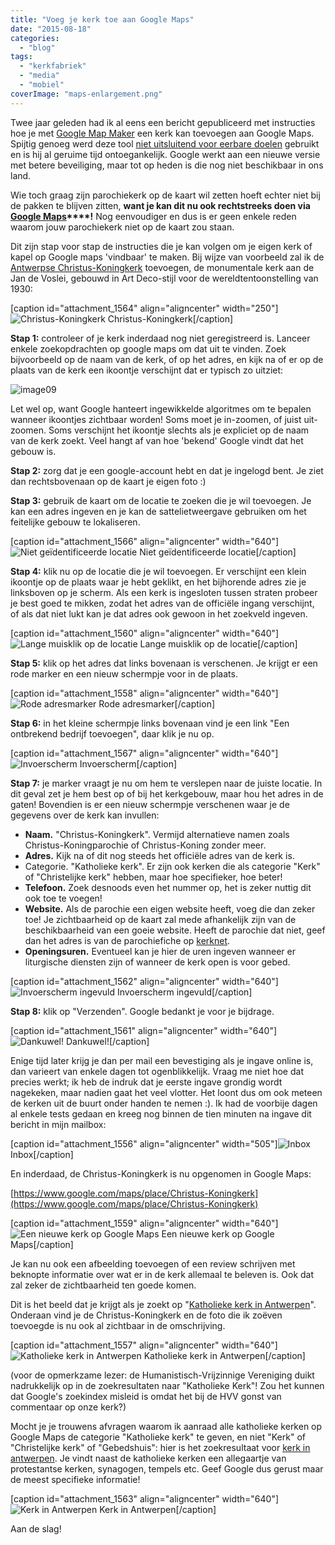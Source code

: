```yaml
---
title: "Voeg je kerk toe aan Google Maps"
date: "2015-08-18"
categories: 
  - "blog"
tags: 
  - "kerkfabriek"
  - "media"
  - "mobiel"
coverImage: "maps-enlargement.png"
---
```


Twee jaar geleden had ik al eens een bericht gepubliceerd met instructies hoe je met [Google Map Maker](http://google.com/mapmaker) een kerk kan toevoegen aan Google Maps. Spijtig genoeg werd deze tool [niet uitsluitend voor eerbare doelen](http://www.independent.co.uk/life-style/gadgets-and-tech/news/google-map-maker-suspended-after-it-was-used-to-draw-androids-urinating-on-apple-logo-10244031.html) gebruikt en is hij al geruime tijd ontoegankelijk. Google werkt aan een nieuwe versie met betere beveiliging, maar tot op heden is die nog niet beschikbaar in ons land.

Wie toch graag zijn parochiekerk op de kaart wil zetten hoeft echter niet bij de pakken te blijven zitten, **want je kan dit nu ook rechtstreeks doen via** **[Google Maps](http://maps.google.be)****!** Nog eenvoudiger en dus is er geen enkele reden waarom jouw parochiekerk niet op de kaart zou staan.

Dit zijn stap voor stap de instructies die je kan volgen om je eigen kerk of kapel op Google maps 'vindbaar' te maken. Bij wijze van voorbeeld zal ik de [Antwerpse Christus-Koningkerk](https://www.topa.be/nl/antwerp/kerken-in-antwerpen/christus-koning/) toevoegen, de monumentale kerk aan de Jan de Voslei, gebouwd in Art Deco-stijl voor de wereldtentoonstelling van 1930:

\[caption id="attachment\_1564" align="aligncenter" width="250"\]![Christus-Koningkerk](images/image08-250x300.png) Christus-Koningkerk\[/caption\]

**Stap 1:** controleer of je kerk inderdaad nog niet geregistreerd is. Lanceer enkele zoekopdrachten op google maps om dat uit te vinden. Zoek bijvoorbeeld op de naam van de kerk, of op het adres, en kijk na of er op de plaats van de kerk een ikoontje verschijnt dat er typisch zo uitziet:

![image09](images/image09.png)

Let wel op, want Google hanteert ingewikkelde algoritmes om te bepalen wanneer ikoontjes zichtbaar worden! Soms moet je in-zoomen, of juist uit-zoomen. Soms verschijnt het ikoontje slechts als je expliciet op de naam van de kerk zoekt. Veel hangt af van hoe 'bekend' Google vindt dat het gebouw is.

**Stap 2:** zorg dat je een google-account hebt en dat je ingelogd bent. Je ziet dan rechtsbovenaan op de kaart je eigen foto :)

**Stap 3:** gebruik de kaart om de locatie te zoeken die je wil toevoegen. Je kan een adres ingeven en je kan de sattelietweergave gebruiken om het feitelijke gebouw te lokaliseren.

\[caption id="attachment\_1566" align="aligncenter" width="640"\]![Niet geïdentificeerde locatie](images/image10-1024x509.png) Niet geïdentificeerde locatie\[/caption\]

**Stap 4:** klik nu op de locatie die je wil toevoegen. Er verschijnt een klein ikoontje op de plaats waar je hebt geklikt, en het bijhorende adres zie je linksboven op je scherm. Als een kerk is ingesloten tussen straten probeer je best goed te mikken, zodat het adres van de officiële ingang verschijnt, of als dat niet lukt kan je dat adres ook gewoon in het zoekveld ingeven.

\[caption id="attachment\_1560" align="aligncenter" width="640"\]![Lange muisklik op de locatie](images/image04-1024x508.png) Lange muisklik op de locatie\[/caption\]

**Stap 5:** klik op het adres dat links bovenaan is verschenen. Je krijgt er een rode marker en een nieuw schermpje voor in de plaats.

\[caption id="attachment\_1558" align="aligncenter" width="640"\]![Rode adresmarker](images/image02-1024x507.png) Rode adresmarker\[/caption\]

**Stap 6:** in het kleine schermpje links bovenaan vind je een link "Een ontbrekend bedrijf toevoegen", daar klik je nu op.

\[caption id="attachment\_1567" align="aligncenter" width="640"\]![Invoerscherm](images/image11-1024x507.png) Invoerscherm\[/caption\]

**Stap 7:** je marker vraagt je nu om hem te verslepen naar de juiste locatie. In dit geval zet je hem best op of bij het kerkgebouw, maar hou het adres in de gaten! Bovendien is er een nieuw schermpje verschenen waar je de gegevens over de kerk kan invullen:

- **Naam.** "Christus-Koningkerk". Vermijd alternatieve namen zoals Christus-Koningparochie of Christus-Koning zonder meer.
- **Adres.** Kijk na of dit nog steeds het officiële adres van de kerk is.
- Categorie. "Katholieke kerk". Er zijn ook kerken die als categorie "Kerk" of "Christelijke kerk" hebben, maar hoe specifieker, hoe beter!
- **Telefoon.** Zoek desnoods even het nummer op, het is zeker nuttig dit ook toe te voegen!
- **Website.** Als de parochie een eigen website heeft, voeg die dan zeker toe! Je zichtbaarheid op de kaart zal mede afhankelijk zijn van de beschikbaarheid van een goeie website. Heeft de parochie dat niet, geef dan het adres is van de parochiefiche op [kerknet](http://www.kerknet.be).
- **Openingsuren.** Eventueel kan je hier de uren ingeven wanneer er liturgische diensten zijn of wanneer de kerk open is voor gebed.

\[caption id="attachment\_1562" align="aligncenter" width="640"\]![Invoerscherm ingevuld](images/image06-1024x511.png) Invoerscherm ingevuld\[/caption\]

**Stap 8:** klik op "Verzenden". Google bedankt je voor je bijdrage.

\[caption id="attachment\_1561" align="aligncenter" width="640"\]![Dankuwel!](images/image05-1024x505.png) Dankuwel!\[/caption\]

Enige tijd later krijg je dan per mail een bevestiging als je ingave online is, dan varieert van enkele dagen tot ogenblikkelijk. Vraag me niet hoe dat precies werkt; ik heb de indruk dat je eerste ingave grondig wordt nagekeken, maar nadien gaat het veel vlotter. Het loont dus om ook meteen de kerken uit de buurt onder handen te nemen :). Ik had de voorbije dagen al enkele tests gedaan en kreeg nog binnen de tien minuten na ingave dit bericht in mijn mailbox:

\[caption id="attachment\_1556" align="aligncenter" width="505"\]![Inbox](images/image00.png) Inbox\[/caption\]

En inderdaad, de Christus-Koningkerk is nu opgenomen in Google Maps:

[https://www.google.com/maps/place/Christus-Koningkerk](https://www.google.com/maps/place/Christus-Koningkerk)

\[caption id="attachment\_1559" align="aligncenter" width="640"\]![Een nieuwe kerk op Google Maps](images/image03-1024x509.png) Een nieuwe kerk op Google Maps\[/caption\]

Je kan nu ook een afbeelding toevoegen of een review schrijven met beknopte informatie over wat er in de kerk allemaal te beleven is. Ook dat zal zeker de zichtbaarheid ten goede komen.

Dit is het beeld dat je krijgt als je zoekt op "[Katholieke kerk in Antwerpen](https://www.google.be/maps/search/katholieke+kerk+in+antwerpen/@51.215886,4.4314392,13z)". Onderaan vind je de Christus-Koningkerk en de foto die ik zoëven toevoegde is nu ook al zichtbaar in de omschrijving.

\[caption id="attachment\_1557" align="aligncenter" width="640"\]![Katholieke kerk in Antwerpen](images/image01-1024x508.png) Katholieke kerk in Antwerpen\[/caption\]

(voor de opmerkzame lezer: de Humanistisch-Vrijzinnige Vereniging duikt nadrukkelijk op in de zoekresultaten naar "Katholieke Kerk"! Zou het kunnen dat Google's zoekindex misleid is omdat het bij de HVV gonst van commentaar op onze kerk?)

Mocht je je trouwens afvragen waarom ik aanraad alle katholieke kerken op Google Maps de categorie "Katholieke kerk" te geven, en niet "Kerk" of "Christelijke kerk" of "Gebedshuis": hier is het zoekresultaat voor [kerk in antwerpen](https://www.google.be/maps/search/kerk+in+antwerpen/@51.2124168,4.390292,13z). Je vindt naast de katholieke kerken een allegaartje van protestantse kerken, synagogen, tempels etc. Geef Google dus gerust maar de meest specifieke informatie!

\[caption id="attachment\_1563" align="aligncenter" width="640"\]![Kerk in Antwerpen](images/image07-1024x508.png) Kerk in Antwerpen\[/caption\]

Aan de slag!
